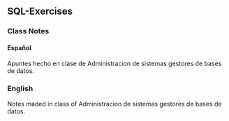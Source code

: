 ## SQL-Exercises
### Class Notes
#### Español
Apuntes hecho en clase de Administracion de sistemas gestores de bases de datos.
### English
Notes maded in class of Administracion de sistemas gestores de bases de datos.
